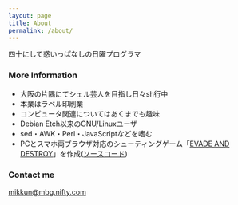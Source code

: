 ```yaml
---
layout: page
title: About
permalink: /about/
---
```


四十にして惑いっぱなしの日曜プログラマ

### More Information

* 大阪の片隅にてシェル芸人を目指し日々sh行中
* 本業はラベル印刷業
* コンピュータ関連についてはあくまでも趣味
* Debian Etch以来のGNU/Linuxユーザ
* sed・AWK・Perl・JavaScriptなどを嗜む
* PCとスマホ両ブラウザ対応のシューティングゲーム「[EVADE AND DESTROY](https://mikkun.github.io/evade-and-destroy/)」を作成([ソースコード](https://github.com/mikkun/evade-and-destroy))

### Contact me

[mikkun@mbg.nifty.com](mailto:mikkun@mbg.nifty.com)
